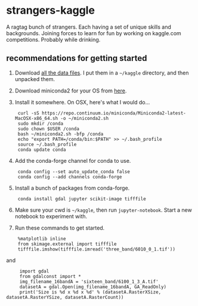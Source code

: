 # strangers-kaggle
A ragtag bunch of strangers. Each having a set of unique skills and backgrounds. Joining forces to learn for fun by working on kaggle.com competitions. Probably while drinking.


## recommendations for getting started

1. Download [all the data files](https://www.kaggle.com/c/dstl-satellite-imagery-feature-detection/data).
   I put them in a `~/kaggle` directory, and then unpacked them.

2. Download miniconda2 for your OS from [here](http://conda.pydata.org/miniconda.html).
3. Install it somewhere.  On OSX, here's what I would do...

        curl -sS https://repo.continuum.io/miniconda/Miniconda2-latest-MacOSX-x86_64.sh -o ~/miniconda2.sh
        sudo mkdir /conda
        sudo chown $USER /conda
        bash ~/miniconda2.sh -bfp /conda
        echo "export PATH=/conda/bin:$PATH" >> ~/.bash_profile
        source ~/.bash_profile
        conda update conda

4. Add the conda-forge channel for conda to use.

        conda config --set auto_update_conda false
        conda config --add channels conda-forge

5. Install a bunch of packages from conda-forge.

        conda install gdal jupyter scikit-image tifffile

6. Make sure your cwd is `~/kaggle`, then run `jupyter-notebook`.
   Start a new notebook to experiment with.

7. Run these commands to get started.

        %matplotlib inline
        from skimage.external import tifffile
        tifffile.imshow(tifffile.imread('three_band/6010_0_1.tif'))

and

         import gdal
         from gdalconst import *
         img_filename_16bandA = 'sixteen_band/6100_1_3_A.tif'
         datasetA = gdal.Open(img_filename_16bandA, GA_ReadOnly)
         print('Size is %d x %d x %d' % (datasetA.RasterXSize, datasetA.RasterYSize, datasetA.RasterCount))

